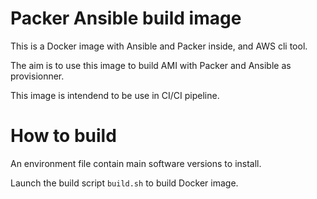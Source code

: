 # Packer Ansible build image

This is a Docker image with Ansible and Packer inside, and AWS cli tool. 

The aim is to use this image to build AMI with Packer and Ansible as provisionner. 

This image is intendend to be use in CI/CI pipeline.


# How to build

An environment file contain main software versions to install.

Launch the build script `build.sh` to build Docker image.
